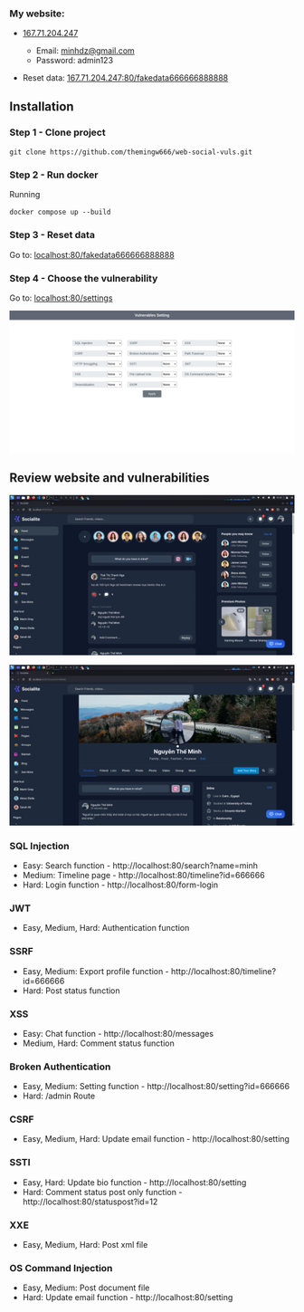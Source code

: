 ### My website: 
- [167.71.204.247](http://167.71.204.247)
    - Email: minhdz@gmail.com
    - Password: admin123

- Reset data: [167.71.204.247:80/fakedata666666888888](http:167.71.204.247:80/fakedata666666888888)

## Installation

### Step 1 - Clone project
```
git clone https://github.com/themingw666/web-social-vuls.git
```

### Step 2 - Run docker
Running
```
docker compose up --build
```

### Step 3 - Reset data
Go to: [localhost:80/fakedata666666888888](http:localhost:80/fakedata666666888888)

### Step 4 - Choose the vulnerability
Go to: [localhost:80/settings](http:localhost:80/settings)

<p align="center">
<img src="https://github.com/themingw666/web-social-vuls/blob/main/src/public/assets/image.png" width="666px">
</p>

## Review website and vulnerabilities

<p align="center">
<img src="https://github.com/themingw666/web-social-vuls/blob/main/src/public/assets/image2.png" width="666px">
</p>

<p align="center">
<img src="https://github.com/themingw666/web-social-vuls/blob/main/src/public/assets/image1.png" width="666px">
</p>

### SQL Injection
- Easy: Search function - http://localhost:80/search?name=minh
- Medium: Timeline page - http://localhost:80/timeline?id=666666
- Hard: Login function - http://localhost:80/form-login

### JWT
- Easy, Medium, Hard: Authentication function

### SSRF
- Easy, Medium: Export profile function - http://localhost:80/timeline?id=666666
- Hard: Post status function

### XSS
- Easy: Chat function - http://localhost:80/messages
- Medium, Hard: Comment status function

### Broken Authentication
- Easy, Medium: Setting function - http://localhost:80/setting?id=666666
- Hard: /admin Route

### CSRF
- Easy, Medium, Hard: Update email function - http://localhost:80/setting

### SSTI
- Easy, Hard: Update bio function - http://localhost:80/setting
- Hard: Comment status post only function - http://localhost:80/statuspost?id=12

### XXE
- Easy, Medium, Hard: Post xml file

### OS Command Injection
- Easy, Medium: Post document file
- Hard: Update email function - http://localhost:80/setting

<!-- Enable babel: "dev": "nodemon --exec ./node_modules/.bin/babel-node ./src/app.js" -->